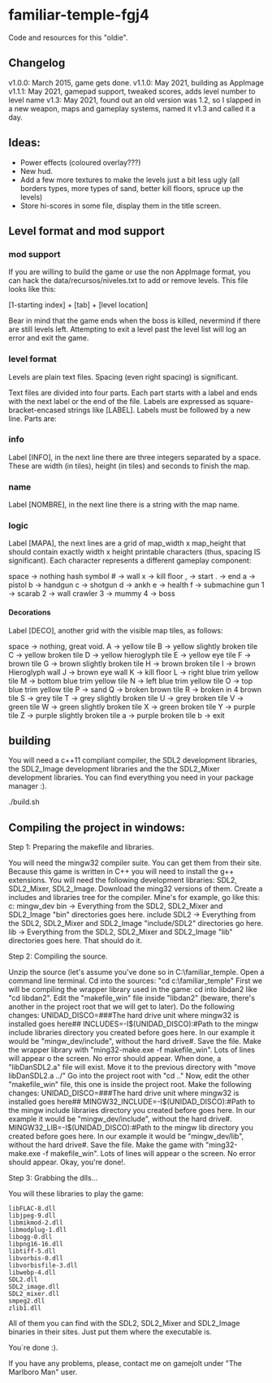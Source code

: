 # familiar-temple-fgj4

Code and resources for this "oldie".

## Changelog

v1.0.0: March 2015, game gets done.
v1.1.0: May 2021, building as AppImage
v1.1.1: May 2021, gamepad support, tweaked scores, adds level number to level name
v1.3: May 2021, found out an old version was 1.2, so I slapped in a new weapon, maps and gameplay systems, named it v1.3 and called it a day.

## Ideas:

- Power effects (coloured overlay???)
- New hud.
- Add a few more textures to make the levels just a bit less ugly (all borders types, more types of sand, better kill floors, spruce up the levels)
- Store hi-scores in some file, display them in the title screen.

## Level format and mod support

### mod support

If you are willing to build the game or use the non AppImage format, you can hack the data/recursos/niveles.txt to add or remove levels. This file looks like this:

[1-starting index] + [tab] + [level location]

Bear in mind that the game ends when the boss is killed, nevermind if there are still levels left. Attempting to exit a level past the level list will log an error and exit the game.

### level format

Levels are plain text files. Spacing (even right spacing) is significant.

Text files are divided into four parts. Each part starts with a label and ends with the next label or the end of the file. Labels are expressed as square-bracket-encased strings like [LABEL]. Labels must be followed by a new line. Parts are:

### info

Label [INFO], in the next line there are three integers separated by a space. These are width (in tiles), height (in tiles) and seconds to finish the map.

### name

Label [NOMBRE], in the next line there is a string with the map name.

### logic

Label [MAPA], the next lines are a grid of map_width x map_height that should contain exactly width x height printable characters (thus, spacing IS significant). Each character represents a different gameplay component:

space -> nothing
hash symbol # -> wall
x -> kill floor
, -> start
. -> end
a -> pistol
b -> handgun
c -> shotgun
d -> ankh
e -> health
f -> submachine gun
1 -> scarab
2 -> wall crawler
3 -> mummy
4 -> boss

#### Decorations

Label [DECO], another grid with the visible map tiles, as follows:

space -> nothing, great void.
A -> yellow tile
B -> yellow slightly broken tile
C -> yellow broken tile
D -> yellow hieroglyph tile
E -> yellow eye tile
F -> brown tile
G -> brown slightly broken tile
H -> brown broken tile
I -> brown Hieroglyph wall
J -> brown eye wall
K -> kill floor
L -> right blue trim yellow tile
M -> bottom blue trim yellow tile
N -> left blue trim yellow tile
O -> top blue trim yellow tile
P -> sand
Q -> broken brown tile
R -> broken in 4 brown tile
S -> grey tile
T -> grey slightly broken tile
U -> grey broken tile
V -> green tile
W -> green slightly broken tile
X -> green broken tile
Y -> purple tile
Z -> purple slightly broken tile
a -> purple broken tile
b -> exit

## building

You will need a c++11 compliant compiler, the SDL2 development libraries, the SDL2_Image development libraries and the the SDL2_Mixer development libraries. You can find everything you need in your package manager :).

./build.sh

## Compiling the project in windows:

Step 1: Preparing the makefile and libraries.

You will need the mingw32 compiler suite. You can get them from their site. Because this game is written in C++ you will need to install the g++ extensions.
You will need the following development libraries: SDL2, SDL2_Mixer, SDL2_Image. Download the ming32 versions of them.
Create a includes and libraries tree for the compiler. Mine's for example, go like this:
c:
	mingw_dev
		bin	-> Everything from the SDL2, SDL2_Mixer and SDL2_Image "bin" directories goes here.
		include
			SDL2 -> Everything from the SDL2, SDL2_Mixer and SDL2_Image "include/SDL2" directories go here.
		lib	-> Everything from the SDL2, SDL2_Mixer and SDL2_Image "lib" directories goes here.
That should do it.

Step 2: Compiling the source.

Unzip the source (let's assume you've done so in C:\familiar_temple.
Open a command line terminal. Cd into the sources: "cd c:\familiar_temple"
First we will be compiling the wrapper library used in the game: cd into libdan2 like "cd libdan2".
Edit the "makefile_win" file inside "libdan2" (beware, there's another in the project root that we will get to later).
Do the following changes:
	UNIDAD_DISCO=###The hard drive unit where mingw32 is installed goes here##
	INCLUDES=-I$(UNIDAD_DISCO):#Path to the mingw include libraries directory you created before goes here. In our example it would be "mingw_dev/include", without the hard drive#.
Save the file.
Make the wrapper library with "ming32-make.exe -f makefile_win". Lots of lines will appear o the screen. No error should appear.
When done, a "libDanSDL2.a" file will exist. Move it to the previous directory with "move libDanSDL2.a ../"
Go into the project root with "cd .."
Now, edit the other "makefile_win" file, this one is inside the project root.
Make the following changes:
	UNIDAD_DISCO=###The hard drive unit where mingw32 is installed goes here##
	MINGW32_INCLUDE=-I$(UNIDAD_DISCO):#Path to the mingw include libraries directory you created before goes here. In our example it would be "mingw_dev/include", without the hard drive#.
	MINGW32_LIB=-I$(UNIDAD_DISCO):#Path to the mingw lib directory you created before goes here. In our example it would be "mingw_dev/lib", without the hard drive#.
Save the file.
Make the game with "ming32-make.exe -f makefile_win". Lots of lines will appear o the screen. No error should appear.
Okay, you're done!.

Step 3: Grabbing the dlls...

You will these libraries to play the game:

	libFLAC-8.dll
	libjpeg-9.dll
	libmikmod-2.dll
	libmodplug-1.dll
	libogg-0.dll
	libpng16-16.dll
	libtiff-5.dll
	libvorbis-0.dll
	libvorbisfile-3.dll
	libwebp-4.dll
	SDL2.dll
	SDL2_image.dll
	SDL2_mixer.dll
	smpeg2.dll
	zlib1.dll

All of them you can find with the SDL2, SDL2_Mixer and SDL2_Image binaries in their sites. Just put them where the executable is.

You´re done :).

If you have any problems, please, contact me on gamejolt under "The Marlboro Man" user.
